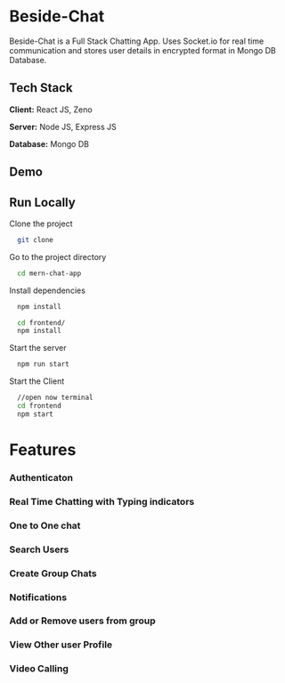 
# Beside-Chat

Beside-Chat is a Full Stack Chatting App.
Uses Socket.io for real time communication and stores user details in encrypted format in Mongo DB Database.
## Tech Stack

**Client:** React JS, Zeno

**Server:** Node JS, Express JS

**Database:** Mongo DB
  
## Demo

## Run Locally

Clone the project

```bash
  git clone 
```

Go to the project directory

```bash
  cd mern-chat-app
```

Install dependencies

```bash
  npm install
```

```bash
  cd frontend/
  npm install
```

Start the server

```bash
  npm run start
```
Start the Client

```bash
  //open now terminal
  cd frontend
  npm start
```

  
# Features

### Authenticaton
### Real Time Chatting with Typing indicators
### One to One chat
### Search Users
### Create Group Chats
### Notifications 
### Add or Remove users from group
### View Other user Profile
### Video Calling 


  

